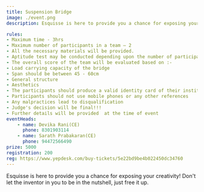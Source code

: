 ```yaml
---
title: Suspension Bridge
image: ./event.png
description: Esquisse is here to provide you a chance for exposing your creativity! Don't let the inventor in you to be in the nutshell, just free it up.

rules: 
- Maximum time - 3hrs
- Maximum number of participants in a team – 2
- All the necessary materials will be provided.
- Aptitude test may be conducted depending upon the number of participants.
- The overall score of the team will be evaluated based on :-
- Load carrying capacity of the bridge
- Span should be between 45 - 60cm
- General structure
- Aesthetics
- The participants should produce a valid identity card of their institute
- Participants should not use mobile phones or any other references
- Any malpractices lead to disqualification
- Judge's decision will be final!!!
- Further details will be provided  at the time of event
eventHeads:
    - name: Devika Rani(CE)
      phone: 8301903114
    - name: Sarath Prabakaran(CE)
      phone: 94472566490
prize: 5000
registration: 200
reg: https://www.yepdesk.com/buy-tickets/5e22bd9be4b022450dc34760
---
```

Esquisse is here to provide you a chance for exposing your creativity! Don't let the inventor in you to be in the nutshell, just free it up.